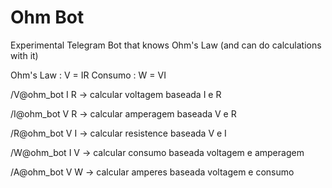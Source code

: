 # Ohm Bot
Experimental Telegram Bot that knows Ohm's Law (and can do calculations with it)

Ohm's Law : V = IR
Consumo : W = VI

/V@ohm_bot I R -> calcular voltagem baseada I e R

/I@ohm_bot V R -> calcular amperagem baseada V e R

/R@ohm_bot V I -> calcular resistence baseada V e I

/W@ohm_bot I V -> calcular consumo baseada voltagem e amperagem

/A@ohm_bot V W -> calcular amperes baseada voltagem e consumo
